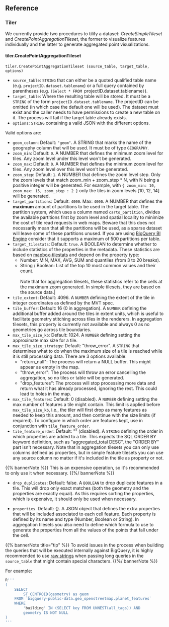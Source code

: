 ## Reference


### Tiler

We currently provide two procedures to tilify a dataset: _CreateSimpleTileset_ and _CreatePointAggregationTileset_, the former to visualize features individually and the latter to generate aggregated point visualizations.

#### tiler.CreatePointAggregationTileset

`tiler.CreatePointAggregationTileset (source_table, target_table, options)`

* `source_table`: `STRING` that can either be a quoted qualified table name (e.g. ``projectID.dataset.tablename``) or a full query contained by parentheses (e.g. `(Select * FROM `projectID.dataset.tablename`)`).
* `target_table`: Where the resulting table will be stored. It must be a `STRING` of the form ``projectID.dataset.tablename``. The projectID can be omitted (in which case the default one will be used). The dataset must exist and the caller needs to have permissions to create a new table on it. The process will fail if the target table already exists.
* `options`: `STRING` containing a valid JSON with the different options.

Valid options are:

* `geom_column`: Default: `"geom"`. A STRING that marks the name of the geography column that will be used. It must be of type `GEOGRAPHY`.
* `zoom_min`: Default: `0`. A NUMBER that defines the minimum zoom level for tiles. Any zoom level under this level won't be generated.
* `zoom_max`: Default: `0`. A NUMBER that defines the minimum zoom level for tiles. Any zoom level over this level won't be generated.
* `zoom_step`: Default: `1`. A NUMBER that defines the zoom level step. Only the zoom levels that match zoom_min + zoom_step * N, with N being a positive integer will be generated. For example, with `{ zoom_min: 10, zoom_max: 15, zoom_step : 2 }` only the tiles in zoom levels [10, 12, 14] will be generated.
* `target_partitions`: Default: `4000`. Max: `4000`. A NUMBER that defines the **maximum** amount of partitions to be used in the target table. The partition system, which uses a column named `carto_partition`, divides the available partitions first by zoom level and spatial locality to minimize the cost of tile read requests in web maps. Beware that this does not necessarily mean that all the partitions will be used, as a sparse dataset will leave some of these partitions unused. If you are using [BigQuery BI Engine](https://cloud.google.com/bi-engine/docs/overview) consider that it supports a maximum of 500 partitions per table.
* `target_tilestats`: Default: `true`. A BOOLEAN to determine whether to include statistics of the properties in the metadata. These statistics are based on [mapbox-tilestats](https://github.com/mapbox/mapbox-geostats) and depend on the property type:
    * Number: MIN, MAX, AVG, SUM and quantiles (from 3 to 20 breaks).
    * String / Boolean: List of the top 10 most common values and their count.<br/><br/> Note that for aggregation tilesets, these statistics refer to the cells at the maximum zoom generated. In simple tilesets, they are based on the source data.|
* `tile_extent`: Default: 4096. A `NUMBER` defining the extent of the tile in integer coordinates as defined by the MVT spec.
* `tile_buffer`: Default: 16 (0 in aggregation). A `NUMBER` defining the additional buffer added around the tiles in extent units, which is useful to facilitate geometry stitching across tiles in the renderers. In aggregation tilesets, this property is currently not available and always 0 as no geometries go across tile boundaries.
* `max_tile_size_kb`: Default: 1024. A `NUMBER` defining setting the approximate max size for a tile.
* `max_tile_size_strategy`: Default: "throw_error". A `STRING` that determines what to do when the maximum size of a tile is reached while it is still processing data. There are 3 options available:
    * "return_null": The process will return a NULL buffer. This might appear as empty in the map.
    * "throw_error": The process will throw an error cancelling the aggregation, so no tiles or table will be generated.
    * "drop_features": The process will stop processing more data and return what it has already processed, ignoring the rest. This could lead to holes in the map.
* `max_tile_features`: Default: 0 (disabled). A `NUMBER` defining setting the max number of features a tile might contain. This limit is applied before `max_tile_size_kb`, i.e., the tiler will first drop as many features as needed to keep this amount, and then continue with the size limits (if required). To configure in which order are features kept, use in conjunction with `tile_feature_order`.
* `tile_feature_order`: Default: "" (disabled). A `STRING` defining the order in which properties are added to a tile. This expects the SQL ORDER BY keyword definition, such as "aggregated_total DESC", the "ORDER BY" part isn't necessary. Note that in aggregation tilesets you can only use columns defined as properties, but in simple feature tilesets you can use any source column no matter if it's included in the tile as property or not.

{{% bannerNote %}}
This is an expensive operation, so it's recommended to only use it when necessary.
{{%/ bannerNote %}}


* `drop_duplicates`: Default: false. A `BOOLEAN` to drop duplicate features in a tile. This will drop only exact matches (both the geometry and the properties are exactly equal). As this requires sorting the properties, which is expensive, it should only be used when necessary.

* `properties`. Default: {}. A JSON object that defines the extra properties that will be included associated to each cell feature. Each property is defined by its name and type (Number, Boolean or String). In aggregation tilesets you also need to define which formula to use to generate the properties from all the values of the points that fall under the cell.


{{% bannerNote title="tip" %}}
To avoid issues in the process when building the queries that will be executed internally against BigQuery, it is highly recommended to use [raw strings](https://cloud.google.com/bigquery/docs/reference/standard-sql/lexical#string_and_bytes_literals) when passing long queries in the `source_table` that might contain special characters.
{{%/ bannerNote %}}

For example:
```sql
R'''
(
    SELECT
        ST_CENTROID(geometry) as geom
    FROM `bigquery-public-data.geo_openstreetmap.planet_features`
    WHERE
        'building' IN (SELECT key FROM UNNEST(all_tags)) AND
        geometry IS NOT NULL
)
'''
```






